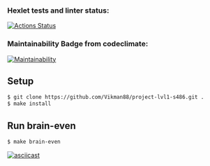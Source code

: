 ### Hexlet tests and linter status:
[![Actions Status](https://github.com/DaniilAr/frontend-project-44/workflows/hexlet-check/badge.svg)](https://github.com/DaniilAr/frontend-project-44/actions)

### Maintainability Badge from codeclimate:
[![Maintainability](https://api.codeclimate.com/v1/badges/5ffa022fd5c78ce75432/maintainability)](https://codeclimate.com/github/DaniilAr/frontend-project-44/maintainability)

## Setup
```sh
$ git clone https://github.com/Vikman88/project-lvl1-s486.git .
$ make install
```

## Run brain-even
```sh
$ make brain-even
```
[![asciicast](https://asciinema.org/a/mpAPeHwepAxCEsEoxY4DzOpbo.svg)](https://asciinema.org/a/mpAPeHwepAxCEsEoxY4DzOpbo)
